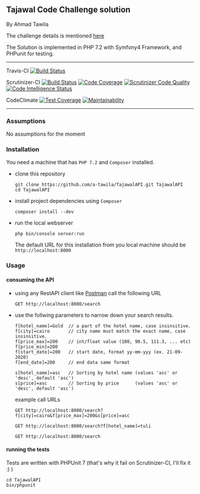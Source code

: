 ## Tajawal Code Challenge solution
By Ahmad Tawila

The challenge details is mentioned [here](https://github.com/tajawal/code-challenge/blob/master/BE.md)

The Solution is implemented in PHP 7.2 with Symfony4 Framework, and PHPunit for testing.

------

Travis-CI 
[![Build Status](https://travis-ci.org/a-tawila/TajawalAPI.svg?branch=master)](https://travis-ci.org/a-tawila/TajawalAPI)

Scrutinizer-CI
[![Build Status](https://scrutinizer-ci.com/g/a-tawila/TajawalAPI/badges/build.png?b=master)](https://scrutinizer-ci.com/g/a-tawila/TajawalAPI/build-status/master)
[![Code Coverage](https://scrutinizer-ci.com/g/a-tawila/TajawalAPI/badges/coverage.png?b=master)](https://scrutinizer-ci.com/g/a-tawila/TajawalAPI/?branch=master)
[![Scrutinizer Code Quality](https://scrutinizer-ci.com/g/a-tawila/TajawalAPI/badges/quality-score.png?b=master)](https://scrutinizer-ci.com/g/a-tawila/TajawalAPI/?branch=master)
[![Code Intelligence Status](https://scrutinizer-ci.com/g/a-tawila/TajawalAPI/badges/code-intelligence.svg?b=master)](https://scrutinizer-ci.com/code-intelligence)


CodeClimate
[![Test Coverage](https://api.codeclimate.com/v1/badges/78a0911cbd102f786c30/test_coverage)](https://codeclimate.com/github/a-tawila/TajawalAPI/test_coverage)
[![Maintainability](https://api.codeclimate.com/v1/badges/78a0911cbd102f786c30/maintainability)](https://codeclimate.com/github/a-tawila/TajawalAPI/maintainability)

------

### Assumptions
No assumptions for the moment

### Installation
You need a machine that has `PHP 7.2` and `Composer` installed.

- clone this repository
    ```
    git clone https://github.com/a-tawila/TajawalAPI.git TajawalAPI
    cd TajawalAPI
    ```
- install project dependencies using `Composer`
    ```
    composer install --dev
    ```
- run the local webserver
    ```
    php bin/console server:run
    ```
    
    The default URL for this installation from you local machine should be `http://localhost:8000`

### Usage

#### consuming the API
- using any RestAPI client like [Postman](https://www.getpostman.com/) call the following URL
    ```
    GET http://localhost:8000/search
    ```
- use the follwing parameters to narrow down your search results.
    ```
    f[hotel_name]=Gold  // a part of the hotel name, case insinsitive.
    f[city]=cairo       // city name must match the exact name, case insinsitive.
    f[price_max]=200    // int/float value (100, 90.5, 111.3, ... etc)
    f[price_min]=200
    f[start_date]=200   // start date, format yy-mm-yyy (ex. 21-09-2020)
    f[end_date]=200     // end data same format
    
    s[hotel_name]=asc   // Sorting by hotel name (values 'asc' or 'desc', default 'asc')
    s[price]=asc        // Sorting by price      (values 'asc' or 'desc', default 'asc')
    ```
    
    example call URLs
    ```
    GET http://localhost:8000/search?f[city]=cairo&f[price_max]=200&s[price]=asc
    
    GET http://localhost:8000/search?f[hotel_name]=tuli
    
    GET http://localhost:8000/search
    ```
    
#### running the tests
Tests are written with PHPUnit 7 (that's why it fail on Scrutinizer-CI, I'll fix it :) )
    

    cd TajawalAPI
    bin/phpunit
